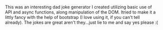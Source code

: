 This was an interesting dad joke generator I created utilizing basic use of API and async functions, along manipulation of the DOM. Itried to make it a littly fancy with the help of bootstrap (I love using it, if you can't tell already). The jokes are great aren't they...just lie to me and say yes please :(
